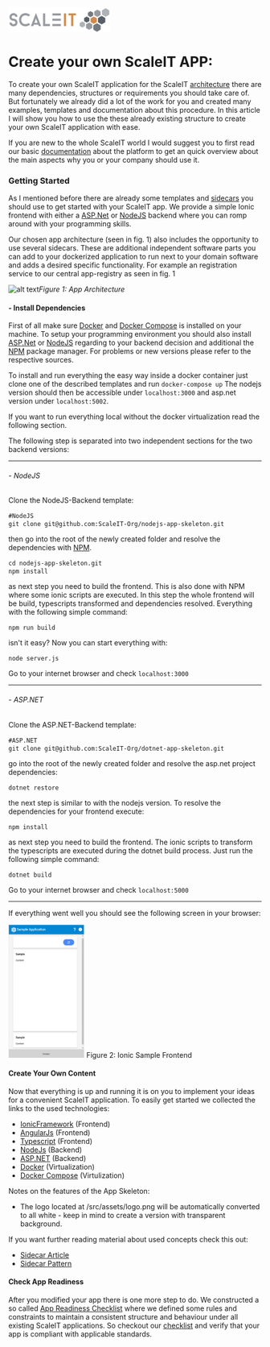 <img src="https://raw.githubusercontent.com/ScaleIT-Org/media-ressources/master/logo/scaleit-logo.png" alt="ScaleIT Node.js App Skeleton" width="40%">

# Create your own ScaleIT APP:

To create your own ScaleIT application for the ScaleIT [architecture][13] there are many dependencies, structures or requirements you should take care of. But fortunately we already did a lot of the work for you and created many examples, templates and documentation about this procedure. In this article I will show you how to use the these already existing structure to create your own ScaleIT application with ease.

If you are new to the whole ScaleIT world I would suggest you to first read our basic [documentation][1] about the platform to get an quick overview about the main aspects why you or your company should use it.

### Getting Started

As I mentioned before there are already some templates and [sidecars](#furtherReading) you should use to get started with your ScaleIT app. We provide a simple Ionic frontend with either a [ASP.Net][2] or [NodeJS][3] backend where you can romp around with your programming skills.

Our chosen app architecture (seen in fig. 1) also includes the opportunity to use several sidecars. These are additional independent software parts you can add to your dockerized application to run next to your domain software and adds a desired specific functionality. For example an registration service to our central app-registry as seen in fig. 1

![alt text](https://github.com/ScaleIT-ORG/spsc-app-registration/raw/master/Resources/Documentation/architecture.png "App Architecture")*Figure 1: App Architecture*

#### - Install Dependencies

First of all make sure [Docker][4] and [Docker Compose][8] is installed on your machine.
To setup your programming environment you should also install [ASP.Net][5] or [NodeJS][6] regarding to your backend decision and additional the [NPM][7] package manager. For problems or new versions please refer to the respective sources.

To install and run everything the easy way inside a docker container just clone one of the described templates and run ```docker-compose up```
The nodejs version should then be accessible under ```localhost:3000``` and asp.net version under  ```localhost:5002```.

If you want to run everything local without the docker virtualization read the following section.

The following step is separated into two independent sections for the two backend versions:
____
###### - NodeJS
Clone the NodeJS-Backend template:
```
#NodeJS
git clone git@github.com:ScaleIT-Org/nodejs-app-skeleton.git
```

then go into the root of the newly created folder and resolve the dependencies with [NPM][7].
```
cd nodejs-app-skeleton.git
npm install
```
as next step you need to build the frontend. This is also done with NPM where some ionic scripts are executed. In this step the whole frontend will be build, typescripts transformed and dependencies resolved. Everything with the following simple command:
```
npm run build
```
isn't it easy?
Now you can start everything with:
```
node server.js
```
Go to your internet browser and check ```localhost:3000```
____
###### - ASP.NET
Clone the ASP.NET-Backend template:
```
#ASP.NET
git clone git@github.com:ScaleIT-Org/dotnet-app-skeleton.git
```
go into the root of the newly created folder and resolve the asp.net project dependencies:
```
dotnet restore
```
the next step is similar to with the nodejs version. To resolve the dependencies for your frontend execute:
```
npm install
```
as next step you need to build the frontend. The ionic scripts to transform the typescripts are executed during the dotnet build process. Just run the following simple command:
```
dotnet build
```

Go to your internet browser and check ```localhost:5000```
____

If everything went well you should see the following screen in your browser:

<img src="https://raw.githubusercontent.com/ScaleIT-Org/dotnet-app-skeleton/master/Resources/Store/Screenshots/Screenshot%20from%202018-01-24%2014-46-53.png" width="30%" alt="Ionic Sample Frontend"/>
Figure 2: Ionic Sample Frontend

#### Create Your Own Content

Now that everything is up and running it is on you to implement your ideas for a convenient ScaleIT application.
To easily get started we collected the links to the used technologies:

- [IonicFramework][10] (Frontend)
- [AngularJs][11] (Frontend)
- [Typescript][12] (Frontend)
- [NodeJs][6] (Backend)
- [ASP.NET][5] (Backend)
- [Docker][4] (Virtualization)
- [Docker Compose][8] (Virtulization)

Notes on the features of the App Skeleton:

* The logo located at /src/assets/logo.png will be automatically converted to all white - keep in mind to create a version with transparent background.

<a name="furtherReading">
If you want further reading material about used concepts check this out:

- [Sidecar Article][14]
- [Sidecar Pattern][15]
</a>


#### Check App Readiness

After you modified your app there is one more step to do.
We constructed a so called [App Readiness Checklist][9] where we defined some rules and constraints to maintain a consistent structure and behaviour under all existing ScaleIT applications. So checkout our [checklist][9] and verify that your app is compliant with applicable standards.

[1]: http://scaleit-platform-documentation.readthedocs.io/en/latest/index.html
[2]: https://github.com/ScaleIT-Org/dotnet-app-skeleton
[3]: https://github.com/ScaleIT-Org/nodejs-app-skeleton
[4]: https://www.docker.com/
[5]: https://www.asp.net/
[6]: https://nodejs.org/en/
[7]: https://www.npmjs.com/
[8]: https://docs.docker.com/compose/
[9]: http://scaleit-platform-documentation.readthedocs.io/en/latest/app_readiness.html
[10]: https://ionicframework.com/docs/components/
[11]: https://docs.angularjs.org/api
[12]: https://www.typescriptlang.org/docs/home.html
[13]: http://scaleit-platform-documentation.readthedocs.io/en/latest/architecture.html
[14]: https://www.voxxed.com/2015/01/use-container-sidecar-microservices/
[15]: https://docs.microsoft.com/en-us/azure/architecture/patterns/sidecar
